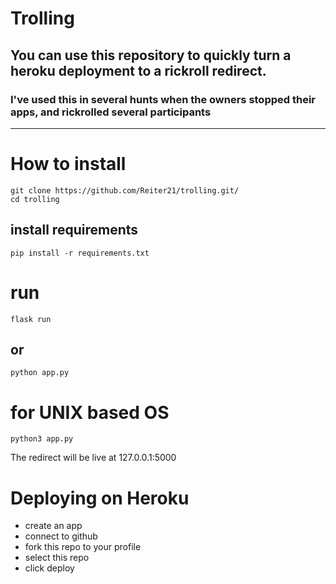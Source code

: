 # Trolling

## You can use this repository to quickly turn a heroku deployment to a rickroll redirect.

### I've used this in several hunts when the owners stopped their apps, and rickrolled several participants

---

# How to install

```
git clone https://github.com/Reiter21/trolling.git/
cd trolling
```

## install requirements
```
pip install -r requirements.txt
```

# run
```
flask run
```
## or
```
python app.py
```
# for UNIX based OS
```
python3 app.py
```

The redirect will be live at 127.0.0.1:5000

# Deploying on Heroku

- create an app
- connect to github
- fork this repo to your profile
- select this repo
- click deploy
